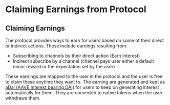 # Claiming Earnings from Protocol

## Claiming Earnings

The protocol provides ways to earn for users based on some of their direct or indirect actions. These include earnings resulting from:

* Subscribing to channels by their direct action \(Earn interest\)
* Indirect subscribe by a channel \(channel pays user either a default minor reward or the expectation set by the user\)

These earnings are mapped to the user in the protocol and the user is free to claim these anytime they want to. The earning are generated and kept as [aDai \(AAVE Interest bearing DAI\)](https://aave.com/aTokens) for users to keep on generating interest automatically for them. They are converted to native tokens when the user withdraws them.

